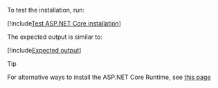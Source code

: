 ﻿To test the installation, run:

[!include[Test ASP.NET Core installation](../../../../../../includes/amplia/linux/test-aspnetcore.md)]

The expected output is similar to:

[!include[Expected output](../../../../../../includes/amplia/linux/test-aspnetcore-output.md)]

> [!TIP]
> For alternative ways to install the ASP.NET Core Runtime, see [this page](https://docs.microsoft.com/en-us/dotnet/core/install/runtime?pivots=os-linux)
